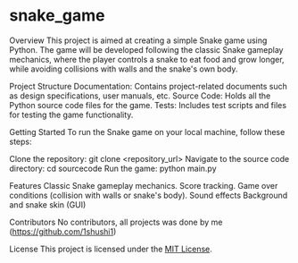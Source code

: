 # snake_game
Overview
This project is aimed at creating a simple Snake game using Python. 
The game will be developed following the classic Snake gameplay mechanics, where the player controls a snake to eat food and grow longer, while avoiding collisions with walls and the snake's own body.

Project Structure
Documentation: Contains project-related documents such as design specifications, user manuals, etc.
Source Code: Holds all the Python source code files for the game.
Tests: Includes test scripts and files for testing the game functionality.

Getting Started
To run the Snake game on your local machine, follow these steps:

Clone the repository: git clone <repository_url>
Navigate to the source code directory: cd sourcecode
Run the game: python main.py

Features
Classic Snake gameplay mechanics.
Score tracking.
Game over conditions (collision with walls or snake's body).
Sound effects
Background and snake skin (GUI)

Contributors
No contributors, all projects was done by me (https://github.com/1shushi1)

License
This project is licensed under the [MIT License](LICENSE).

